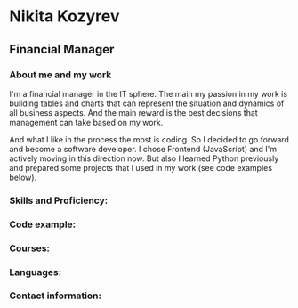 # Nikita Kozyrev
## Financial Manager
### About me and my work
I'm a financial manager in the IT sphere. The main my passion in my work is building tables and charts that can represent the situation and dynamics of all business aspects.  And the main reward is the best decisions that management can take based on my work.

And what I like in the process the most is coding. So I decided to go forward and become a software developer. I chose Frontend (JavaScript) and I'm actively moving in this direction now. But also I learned Python previously and prepared some projects that I used in my work (see code examples below).

### Skills and Proficiency:

### Code example:

### Courses:

### Languages:

### Contact information:
